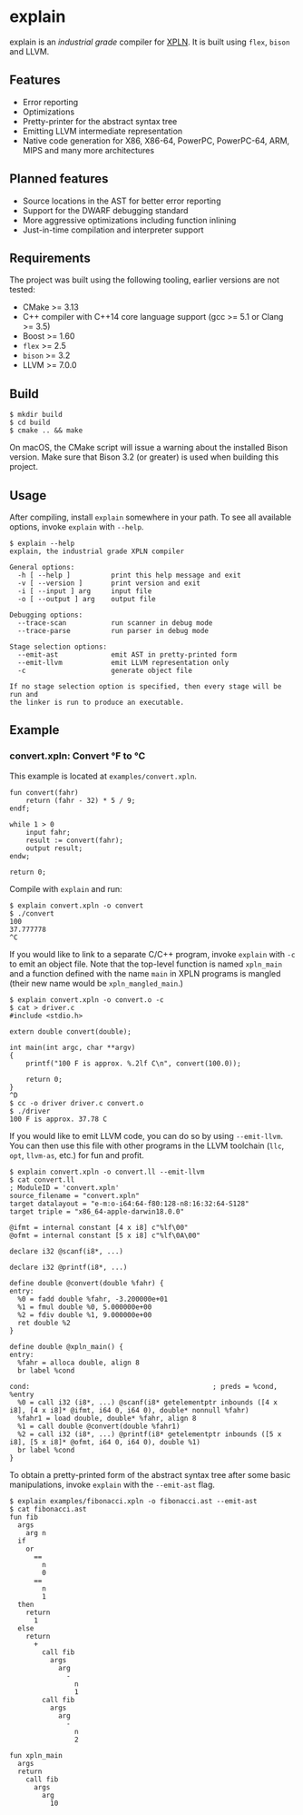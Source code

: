 # explain

explain is an _industrial grade_ compiler for [XPLN]. It is built using `flex`, `bison` and LLVM.

[XPLN]: https://github.com/bozsahin/ceng444/blob/master/project-material/xpl-specs-fall2018.pdf

## Features

* Error reporting
* Optimizations
* Pretty-printer for the abstract syntax tree
* Emitting LLVM intermediate representation
* Native code generation for X86, X86-64, PowerPC, PowerPC-64, ARM, MIPS and many more architectures

## Planned features

* Source locations in the AST for better error reporting
* Support for the DWARF debugging standard
* More aggressive optimizations including function inlining
* Just-in-time compilation and interpreter support

## Requirements

The project was built using the following tooling, earlier versions are not tested:

* CMake >= 3.13
* C++ compiler with C++14 core language support (gcc >= 5.1 or Clang >= 3.5)
* Boost >= 1.60
* `flex` >= 2.5
* `bison` >= 3.2
* LLVM >= 7.0.0

## Build

    $ mkdir build
    $ cd build
    $ cmake .. && make

On macOS, the CMake script will issue a warning about the installed Bison version. Make sure that Bison 3.2 (or greater)
is used when building this project.

## Usage

After compiling, install `explain` somewhere in your path. To see all available options, invoke `explain` with `--help`.

    $ explain --help
    explain, the industrial grade XPLN compiler

    General options:
      -h [ --help ]          print this help message and exit
      -v [ --version ]       print version and exit
      -i [ --input ] arg     input file
      -o [ --output ] arg    output file
    
    Debugging options:
      --trace-scan           run scanner in debug mode
      --trace-parse          run parser in debug mode
    
    Stage selection options:
      --emit-ast             emit AST in pretty-printed form
      --emit-llvm            emit LLVM representation only
      -c                     generate object file
    
    If no stage selection option is specified, then every stage will be run and
    the linker is run to produce an executable.

## Example

### convert.xpln: Convert °F to °C

This example is located at `examples/convert.xpln`.

    fun convert(fahr)
        return (fahr - 32) * 5 / 9;
    endf;
    
    while 1 > 0
        input fahr;
        result := convert(fahr);
        output result;
    endw;
    
    return 0;

Compile with `explain` and run:

    $ explain convert.xpln -o convert
    $ ./convert
    100
    37.777778
    ^C

If you would like to link to a separate C/C++ program, invoke `explain` with `-c` to emit an object file. Note that the
top-level function is named `xpln_main` and a function defined with the name `main` in XPLN programs is mangled (their
new name would be `xpln_mangled_main`.)

    $ explain convert.xpln -o convert.o -c
    $ cat > driver.c
    #include <stdio.h>
    
    extern double convert(double);

    int main(int argc, char **argv)
    {
        printf("100 F is approx. %.2lf C\n", convert(100.0));

        return 0;
    }
    ^D
    $ cc -o driver driver.c convert.o 
    $ ./driver
    100 F is approx. 37.78 C

If you would like to emit LLVM code, you can do so by using `--emit-llvm`. You can then use this file with other
programs in the LLVM toolchain (`llc`, `opt`, `llvm-as`, etc.) for fun and profit.

    $ explain convert.xpln -o convert.ll --emit-llvm
    $ cat convert.ll
    ; ModuleID = 'convert.xpln'
    source_filename = "convert.xpln"
    target datalayout = "e-m:o-i64:64-f80:128-n8:16:32:64-S128"
    target triple = "x86_64-apple-darwin18.0.0"
    
    @ifmt = internal constant [4 x i8] c"%lf\00"
    @ofmt = internal constant [5 x i8] c"%lf\0A\00"
    
    declare i32 @scanf(i8*, ...)
    
    declare i32 @printf(i8*, ...)
    
    define double @convert(double %fahr) {
    entry:
      %0 = fadd double %fahr, -3.200000e+01
      %1 = fmul double %0, 5.000000e+00
      %2 = fdiv double %1, 9.000000e+00
      ret double %2
    }
    
    define double @xpln_main() {
    entry:
      %fahr = alloca double, align 8
      br label %cond
    
    cond:                                             ; preds = %cond, %entry
      %0 = call i32 (i8*, ...) @scanf(i8* getelementptr inbounds ([4 x i8], [4 x i8]* @ifmt, i64 0, i64 0), double* nonnull %fahr)
      %fahr1 = load double, double* %fahr, align 8
      %1 = call double @convert(double %fahr1)
      %2 = call i32 (i8*, ...) @printf(i8* getelementptr inbounds ([5 x i8], [5 x i8]* @ofmt, i64 0, i64 0), double %1)
      br label %cond
    }
 
To obtain a pretty-printed form of the abstract syntax tree after some basic manipulations, invoke `explain` with the
`--emit-ast` flag.

    $ explain examples/fibonacci.xpln -o fibonacci.ast --emit-ast
    $ cat fibonacci.ast
    fun fib
      args
        arg n
      if
        or
          ==
            n
            0
          ==
            n
            1
      then
        return
          1
      else
        return
          +
            call fib
              args
                arg
                  -
                    n
                    1
            call fib
              args
                arg
                  -
                    n
                    2
    
    fun xpln_main
      args
      return
        call fib
          args
            arg
              10
